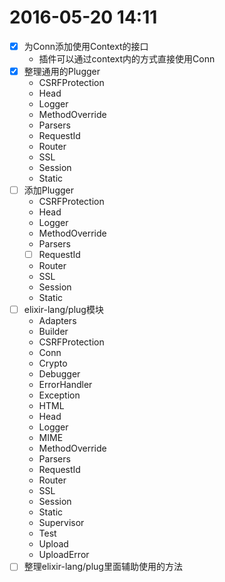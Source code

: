 # 2016-05-20 14:11
* [x] 为Conn添加使用Context的接口
  * 插件可以通过context内的方式直接使用Conn
* [x] 整理通用的Plugger
  * CSRFProtection
  * Head
  * Logger
  * MethodOverride
  * Parsers
  * RequestId
  * Router
  * SSL
  * Session
  * Static
* [ ] 添加Plugger
  * CSRFProtection
  * Head
  * Logger
  * MethodOverride
  * Parsers
  * [ ] RequestId
  * Router
  * SSL
  * Session
  * Static
* [ ] elixir-lang/plug模块
  * Adapters
  * Builder
  * CSRFProtection
  * Conn
  * Crypto
  * Debugger
  * ErrorHandler
  * Exception
  * HTML
  * Head
  * Logger
  * MIME
  * MethodOverride
  * Parsers
  * RequestId
  * Router
  * SSL
  * Session
  * Static
  * Supervisor
  * Test
  * Upload
  * UploadError
* [ ] 整理elixir-lang/plug里面辅助使用的方法

